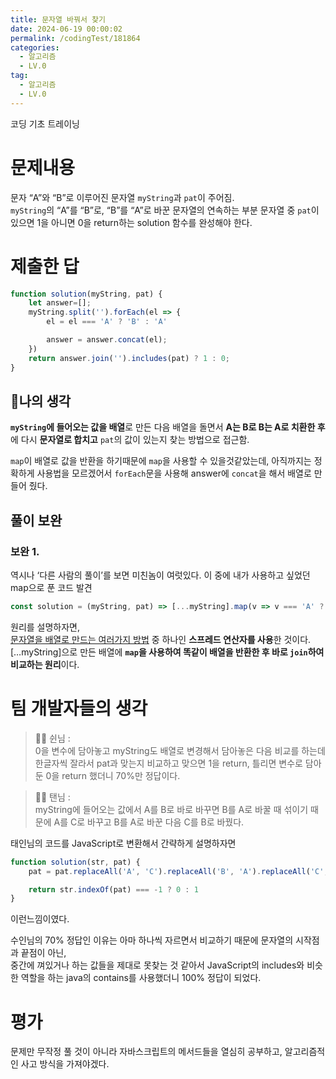 ```yaml
---
title: 문자열 바꿔서 찾기
date: 2024-06-19 00:00:02
permalink: /codingTest/181864
categories:
  - 알고리즘
  - LV.0
tag:
  - 알고리즘
  - LV.0
---
```


코딩 기초 트레이닝

# 문제내용
문자 “A”와 “B”로 이루어진 문자열 `myString`과 `pat`이 주어짐.<br/>
`myString`의 “A”를 “B”로, “B”를 “A”로 바꾼 문자열의 연속하는 부분 문자열 중 `pat`이 있으면 1을 아니면 0을 
return하는 solution 함수를 완성해야 한다.

# 제출한 답
```javascript
function solution(myString, pat) {
    let answer=[];
    myString.split('').forEach(el => {
        el = el === 'A' ? 'B' : 'A'

        answer = answer.concat(el);
    })
    return answer.join('').includes(pat) ? 1 : 0;
}
```

## 🚩나의 생각
**`myString`에 들어오는 값을 배열**로 만든 다음 배열을 돌면서 **A는 B로 B는 A로 치환한 후**에
다시 **문자열로 합치고** `pat`의 값이 있는지 찾는 방법으로 접근함.

`map`이 배열로 값을 반환을 하기때문에 `map`을 사용할 수 있을것같았는데, 아직까지는 정확하게 사용법을 모르겠어서 
`forEach`문을 사용해 answer에 `concat`을 해서 배열로 만들어 줬다.

## 풀이 보완
### 보완 1.
역시나 ‘다른 사람의 풀이’를 보면 미친놈이 여럿있다. 이 중에 내가 사용하고 싶었던 map으로 푼 코드 발견
```javascript
const solution = (myString, pat) => [...myString].map(v => v === 'A' ? 'B' : 'A').join('').includes(pat) ? 1 : 0;
```
원리를 설명하자면,<br/>
[문자열을 배열로 만드는 여러가지 방법](https://velog.io/@sunohvoiin/JavaScript-문자열을-배열로-변환하는-3가지-방법-convert-string-to-array) 중 하나인 **스프레드 연산자를 사용**한 것이다.<br/>
[…myString]으로 만든 배열에 **`map`을 사용하여 똑같이 배열을 반환한 후 바로 `join`하여 비교하는 원리**이다.

# 팀 개발자들의 생각

> 👩‍💻 쉰님 :<br/>
0을 변수에 담아놓고 myString도 배열로 변경해서 담아놓은 다음 비교를 하는데 한글자씩 잘라서 
pat과 맞는지 비교하고 맞으면 1을 return, 틀리면 변수로 담아둔 0을 return 했더니 70%만 정답이다.

> 👨‍💻 탠님 :<br/>
myString에 들어오는 값에서 A를 B로 바로 바꾸면 B를 A로 바꿀 때 섞이기 때문에 A를 C로 바꾸고 B를 A로 바꾼 다음 C를 B로 바꿨다.

태인님의 코드를 JavaScript로 변환해서 간략하게 설명하자면<br/>
```javascript
function solution(str, pat) {
    pat = pat.replaceAll('A', 'C').replaceAll('B', 'A').replaceAll('C', 'B')

    return str.indexOf(pat) === -1 ? 0 : 1
}
```
이런느낌이였다.

수인님의 70% 정답인 이유는 아마 하나씩 자르면서 비교하기 때문에 문자열의 시작점과 끝점이 아닌,<br/>
중간에 껴있거나 하는 값들을 제대로 못찾는 것 같아서 JavaScript의 includes와 비슷한 역할을 하는
java의 contains를 사용했더니 100% 정답이 되었다.

# 평가
문제만 무작정 풀 것이 아니라 자바스크립트의 메서드들을 열심히 공부하고, 알고리즘적인 사고 방식을 가져야겠다.